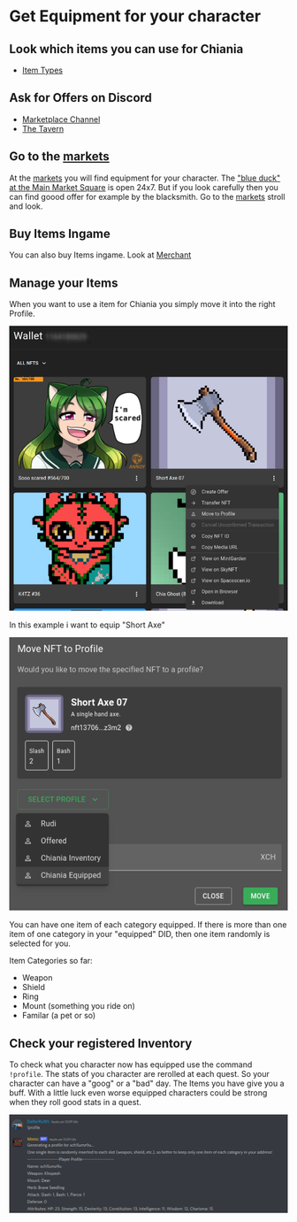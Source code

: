 # Get Equipment for your character

## Look which items you can use for Chiania

- [Item Types](../items/Types/README.md)

## Ask for Offers on Discord

- [Marketplace Channel](https://discord.com/channels/994949585657143296/997830621831368734)
- [The Tavern](https://discord.com/channels/994949585657143296/995483089881026631)

## Go to the [markets](../items/20_markets.md)

At the [markets](../items/20_markets.md) you will find equipment for your character. The ["blue duck" at the Main Market Square](https://dexie.space/offers/col16fpva26fhdjp2echs3cr7c30gzl7qe67hu9grtsjcqldz354asjsyzp6wx/xch) is open 24x7. But if you look carefully then you can find goood offer for example by the blacksmith. Go to the [markets](../items/20_markets.md) stroll and look.

## Buy Items Ingame

You can also buy Items ingame. Look at [Merchant](20_play_game.md#merchant)

## Manage your Items

When you want to use a item for Chiania you simply move it into the right Profile.

![](../include/2022-07-27-13-50-26.png)

In this example i want to equip "Short Axe"

![](../include/2022-07-27-13-53-09.png)

You can have one item of each category equipped. If there is more than one item of one category in your "equipped" DID, then one item randomly is selected for you.

Item Categories so far:

- Weapon
- Shield
- Ring
- Mount (something you ride on)
- Familar (a pet or so)

## Check your registered Inventory

To check what you character now has equipped use the command `!profile`.
The stats of you character are rerolled at each quest. So your character can have a "goog" or a "bad" day. The Items you have give you a buff. With a little luck even worse equipped characters could be strong when they roll good stats in a quest.

![](../include/2022-07-25-13-19-27.png)
